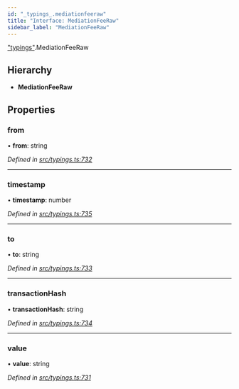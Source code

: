 ```yaml
---
id: "_typings_.mediationfeeraw"
title: "Interface: MediationFeeRaw"
sidebar_label: "MediationFeeRaw"
---
```


["typings"](../modules/_typings_.md).MediationFeeRaw

## Hierarchy

* **MediationFeeRaw**

## Properties

### from

•  **from**: string

*Defined in [src/typings.ts:732](https://github.com/trustlines-protocol/clientlib/blob/f60ef2b/src/typings.ts#L732)*

___

### timestamp

•  **timestamp**: number

*Defined in [src/typings.ts:735](https://github.com/trustlines-protocol/clientlib/blob/f60ef2b/src/typings.ts#L735)*

___

### to

•  **to**: string

*Defined in [src/typings.ts:733](https://github.com/trustlines-protocol/clientlib/blob/f60ef2b/src/typings.ts#L733)*

___

### transactionHash

•  **transactionHash**: string

*Defined in [src/typings.ts:734](https://github.com/trustlines-protocol/clientlib/blob/f60ef2b/src/typings.ts#L734)*

___

### value

•  **value**: string

*Defined in [src/typings.ts:731](https://github.com/trustlines-protocol/clientlib/blob/f60ef2b/src/typings.ts#L731)*
